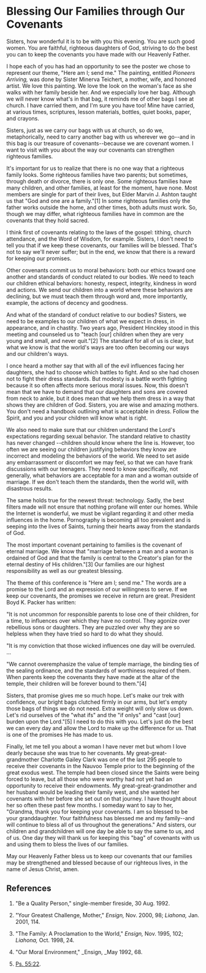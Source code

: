 # Blessing Our Families through Our Covenants

Sisters, how wonderful it is to be with you this evening. You are such good
women. You are faithful, righteous daughters of God, striving to do the best
you can to keep the covenants you have made with our Heavenly Father.

I hope each of you has had an opportunity to see the poster we chose to
represent our theme, "Here am I; send me." The painting, entitled _Pioneers
Arriving,_ was done by Sister Minerva Teichert, a mother, wife, and honored
artist. We love this painting. We love the look on the woman's face as she
walks with her family beside her. And we especially love her bag. Although we
will never know what's in that bag, it reminds me of other bags I see at
church. I have carried them, and I'm sure you have too! Mine have carried, at
various times, scriptures, lesson materials, bottles, quiet books, paper, and
crayons.

Sisters, just as we carry our bags with us at church, so do we,
metaphorically, need to carry another bag with us wherever we go--and in this
bag is our treasure of covenants--because we are covenant women. I want to
visit with you about the way our covenants can strengthen righteous families.

It's important for us to realize that there is no one way that a righteous
family looks. Some righteous families have two parents; but sometimes, through
death or divorce, there is only one. Some righteous families have many
children, and other families, at least for the moment, have none. Most members
are single for part of their lives, but Elder Marvin J. Ashton taught us that
"God and one are a family."[1] In some righteous families only the father
works outside the home, and other times, both adults must work. So, though we
may differ, what righteous families have in common are the covenants that they
hold sacred.

I think first of covenants relating to the laws of the gospel: tithing, church
attendance, and the Word of Wisdom, for example. Sisters, I don't need to tell
you that if we keep these covenants, our families will be blessed. That's not
to say we'll never suffer; but in the end, we know that there is a reward for
keeping our promises.

Other covenants commit us to moral behaviors: both our ethics toward one
another and standards of conduct related to our bodies. We need to teach our
children ethical behaviors: honesty, respect, integrity, kindness in word and
actions. We send our children into a world where these behaviors are
declining, but we must teach them through word and, more importantly, example,
the actions of decency and goodness.

And what of the standard of conduct relative to our bodies? Sisters, we need
to be examples to our children of what we expect in dress, in appearance, and
in chastity. Two years ago, President Hinckley stood in this meeting and
counseled us to "teach [our] children when they are very young and small, and
never quit."[2] The standard for all of us is clear, but what we know is that
the world's ways are too often becoming our ways and our children's ways.

I once heard a mother say that with all of the evil influences facing her
daughters, she had to choose which battles to fight. And so she had chosen not
to fight their dress standards. But modesty is a battle worth fighting because
it so often affects more serious moral issues. Now, this doesn't mean that we
have to demand that our daughters and sons are covered from neck to ankle, but
it does mean that we help them dress in a way that shows they are children of
God. Sisters, you are wise and amazing mothers. You don't need a handbook
outlining what is acceptable in dress. Follow the Spirit, and you and your
children will know what is right.

We also need to make sure that our children understand the Lord's expectations
regarding sexual behavior. The standard relative to chastity has never changed
--children should know where the line is. However, too often we are seeing our
children justifying behaviors they know are incorrect and modeling the
behaviors of the world. We need to set aside any embarrassment or discomfort
we may feel, so that we can have frank discussions with our teenagers. They
need to know specifically, not generally, what behaviors are acceptable for a
man and a woman outside of marriage. If we don't teach them the standards,
then the world will, with disastrous results.

The same holds true for the newest threat: technology. Sadly, the best filters
made will not ensure that nothing profane will enter our homes. While the
Internet is wonderful, we must be vigilant regarding it and other media
influences in the home. Pornography is becoming all too prevalent and is
seeping into the lives of Saints, turning their hearts away from the standards
of God.

The most important covenant pertaining to families is the covenant of eternal
marriage. We know that "marriage between a man and a woman is ordained of God
and that the family is central to the Creator's plan for the eternal destiny
of His children."[3] Our families are our highest responsibility as well as
our greatest blessing.

The theme of this conference is "Here am I; send me." The words are a promise
to the Lord and an expression of our willingness to serve. If we keep our
covenants, the promises we receive in return are great. President Boyd K.
Packer has written:

"It is not uncommon for responsible parents to lose one of their children, for
a time, to influences over which they have no control. They agonize over
rebellious sons or daughters. They are puzzled over why they are so helpless
when they have tried so hard to do what they should.

"It is my conviction that those wicked influences one day will be overruled. ...

"We cannot overemphasize the value of temple marriage, the binding ties of the
sealing ordinance, and the standards of worthiness required of them. When
parents keep the covenants they have made at the altar of the temple, their
children will be forever bound to them."[4]

Sisters, that promise gives me so much hope. Let's make our trek with
confidence, our bright bags clutched firmly in our arms, but let's empty those
bags of things we do not need. Extra weight will only slow us down. Let's rid
ourselves of the "what ifs" and the "if onlys" and "cast [our] burden upon the
Lord."[5] I need to do this with you. Let's just do the best we can every day
and allow the Lord to make up the difference for us. That is one of the
promises He has made to us.

Finally, let me tell you about a woman I have never met but whom I love dearly
because she was true to her covenants. My great-great-grandmother Charlotte
Gailey Clark was one of the last 295 people to receive their covenants in the
Nauvoo Temple prior to the beginning of the great exodus west. The temple had
been closed since the Saints were being forced to leave, but all those who
were worthy had not yet had an opportunity to receive their endowments. My
great-great-grandmother and her husband would be leading their family west,
and she wanted her covenants with her before she set out on that journey. I
have thought about her so often these past few months. I someday want to say
to her, "Grandma, thank you for keeping your covenants. I am so blessed to be
your granddaughter. Your faithfulness has blessed me and my family--and will
continue to bless all of us throughout the generations." And sisters, our
children and grandchildren will one day be able to say the same to us, and of
us. One day they will thank us for keeping this "bag" of covenants with us and
using them to bless the lives of our families.

May our Heavenly Father bless us to keep our covenants that our families may
be strengthened and blessed because of our righteous lives, in the name of
Jesus Christ, amen.

## References

  1. "Be a Quality Person," single-member fireside, 30 Aug. 1992.

  2. "Your Greatest Challenge, Mother," _Ensign,_ Nov. 2000, 98; _Liahona,_ Jan. 2001, 114.

  3. "The Family: A Proclamation to the World," _Ensign,_ Nov. 1995, 102; _Liahona,_ Oct. 1998, 24.

  4. "Our Moral Environment," _Ensign, _May 1992, 68.

  5. [Ps. 55:22](https://www.lds.org/scriptures/ot/ps/55.22?lang=eng#21).

